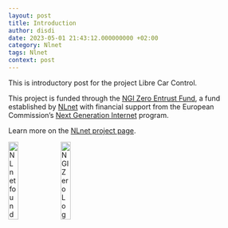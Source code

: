 ```yaml
---
layout: post
title: Introduction
author: disdi
date: 2023-05-01 21:43:12.000000000 +02:00
category: Nlnet
tags: Nlnet
context: post
---
```

This is introductory post for the project Libre Car Control.

This project is funded through the [NGI Zero Entrust Fund](https://nlnet.nl/entrust/), a fund established by [NLnet](https://nlnet.nl/) with financial support from the European Commission’s [Next Generation Internet](https://www.ngi.eu/) program.

Learn more on the [NLnet project page](https://nlnet.nl/project/LibreCarControl/).

[<img src="https://nlnet.nl/logo/banner.png" alt="NLnet foundation logo" width="20%" />](https://nlnet.nl)
[<img src="https://nlnet.nl/image/logos/NGI0_tag.svg" alt="NGI Zero Logo" width="20%" />](https://nlnet.nl/entrust)

[logo]: "https://github.com/disdi/attila-demo/raw/main/content/assets/images/logo.png"
